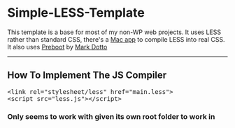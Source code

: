 # Simple-LESS-Template

This template is a base for most of my non-WP web projects.
It uses LESS rather than standard CSS, there's a [Mac app](http://incident57.com/less/) to compile LESS into real CSS.
It also uses [Preboot](https://github.com/markdotto/Preboot.less) by [Mark Dotto](http://www.markdotto.com/)

---

## How To Implement The JS Compiler
<pre>&lt;link rel="stylesheet/less" href="main.less"&gt;
&lt;script src="less.js"&gt;&lt;/script&gt;</pre>

### Only seems to work with given its own root folder to work in